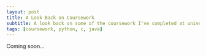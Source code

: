 ```yaml
---
layout: post
title: A Look Back on Coursework
subtitle: A look back on some of the coursework I've completed at university.
tags: [coursework, python, c, java]
---
```

Coming soon...